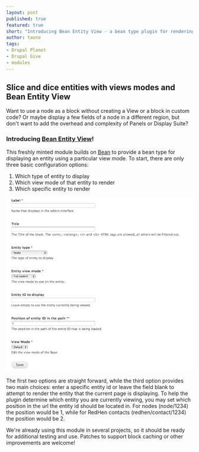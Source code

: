 ```yaml
---
layout: post
published: true
featured: true
short: "Introducing Bean Entity View - a bean type plugin for rendering entities"
author: tauno
tags:
- Drupal Planet
- Drupal Give
- modules
---
```


## Slice and dice entities with views modes and Bean Entity View

Want to use a node as a block without creating a View or a block in custom code? Or maybe display a few fields of a node in a different region, but don't want to add the overhead and complexity of Panels or Display Suite?

### Introducing [Bean Entity View](https://drupal.org/project/bean_entity_view)!

This freshly minted module builds on [Bean](https://drupal.org/project/bean) to provide a bean type for displaying an entity using a particular view mode. To start, there are only three basic configuration options:

1. Which type of entity to display
2. Which view mode of that entity to render 
3. Which specific entity to render

![Bean entity view creation screenshot](/assets/images/blog/bean_entity_view-screenshot.png)

The first two options are straight forward, while the third option provides two main choices: enter a specific entity id or leave the field blank to attempt to render the entity that the current page is displaying. To help the plugin determine which entity you are currently viewing, you may set which position in the url the entity id should be located in. For nodes (node/1234) the position would be 1, while for RedHen contacts (redhen/contact/1234) the position would be 2.

We're already using this module in several projects, so it should be ready for additional testing and use. Patches to support block caching or other improvements are welcome!